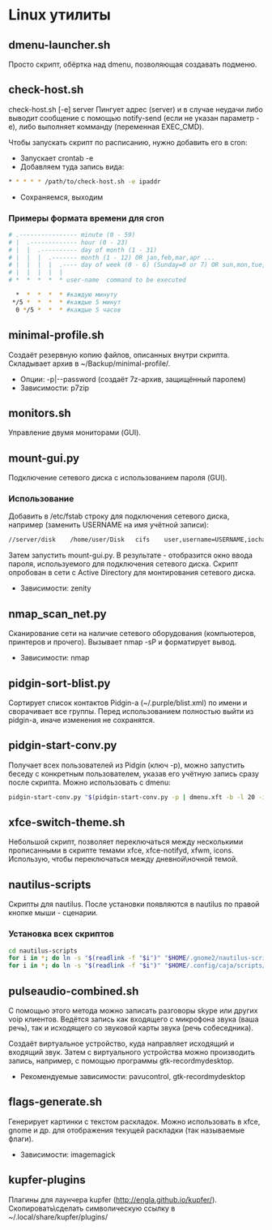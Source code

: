 # Linux утилиты

## dmenu-launcher.sh
Просто скрипт, обёртка над dmenu, позволяющая создавать подменю.

## check-host.sh
check-host.sh [-e] server
Пингует адрес (server) и в случае неудачи либо выводит сообщение с помощью notify-send (если не указан параметр -e), либо выполняет комманду (переменная EXEC_CMD).

Чтобы запускать скрипт по расписанию, нужно добавить его в cron:
* Запускает crontab -e
* Добавляем туда запись вида:
```bash
* * * * * /path/to/check-host.sh -e ipaddr
```
* Сохраняемся, выходим

### Примеры формата времени для cron
```bash
# .---------------- minute (0 - 59)
# |  .------------- hour (0 - 23)
# |  |  .---------- day of month (1 - 31)
# |  |  |  .------- month (1 - 12) OR jan,feb,mar,apr ...
# |  |  |  |  .---- day of week (0 - 6) (Sunday=0 or 7) OR sun,mon,tue,wed,thu,fri,sat
# |  |  |  |  |
# *  *  *  *  * user-name  command to be executed

  *  *  *  *  * #каждую минуту
 */5 *  *  *  * #каждые 5 минут
  0 */5 *  *  * #каждые 5 часов
```

## minimal-profile.sh
Создаёт резервную копию файлов, описанных внутри скрипта. Складывает архив в ~/Backup/minimal-profile/.
* Опции: -p|--password (создаёт 7z-архив, защищённый паролем)
* Зависимости: p7zip

## monitors.sh
Управление двумя мониторами (GUI).

## mount-gui.py
Подключение сетевого диска с использованием пароля (GUI).

### Использование
Добавить в /etc/fstab строку для подключения сетевого диска, например (заменить USERNAME на имя учётной записи):
```bash
//server/disk    /home/user/Disk   cifs    user,username=USERNAME,iocharset=utf8,noauto 0 0
```
Затем запустить mount-gui.py. В результате - отобразится окно ввода пароля, используемого для подключения сетевого диска. Скрипт опробован в сети с Active Directory для монтирования сетевого диска.
* Зависимости: zenity

## nmap_scan_net.py
Сканирование сети на наличие сетевого оборудования (компьютеров, принтеров и прочего). Вызывает nmap -sP и форматирует вывод.
* Зависимости: nmap

## pidgin-sort-blist.py
Сортирует список контактов Pidgin-а (~/.purple/blist.xml) по имени и сворачивает все группы. Перед использованием полностью выйти из pidgin-а, иначе изменения не сохранятся.

## pidgin-start-conv.py
Получает всех пользователей из Pidgin (ключ -p), можно запустить беседу с конкретным пользователем, указав его учётную запись сразу после скрипта. Можно использовать с dmenu:
```bash
pidgin-start-conv.py "$(pidgin-start-conv.py -p | dmenu.xft -b -l 20 -i -fn 'UbuntuMono-12')"
```

## xfce-switch-theme.sh
Небольшой скрипт, позволяет переключаться между несколькими прописанными в скрипте темами xfce, xfce-notifyd, xfwm, icons. Использую, чтобы переключаться между дневной\ночной темой.

## nautilus-scripts
Скрипты для nautilus. После установки появляются в nautilus по правой кнопке мыши - сценарии.

### Установка всех скриптов
```bash
cd nautilus-scripts
for i in *; do ln -s "$(readlink -f "$i")" "$HOME/.gnome2/nautilus-scripts/"; done # Ubuntu 12.04
for i in *; do ln -s "$(readlink -f "$i")" "$HOME/.config/caja/scripts/"; done # Linux Mate 13
```

## pulseaudio-combined.sh
С помощью этого метода можно записать разговоры skype или других voip клиентов. Ведётся запись как входящего с микрофона звука (ваша речь), так и исходящего со звуковой карты звука (речь собеседника).

Создаёт виртуальное устройство, куда направляет исходящий и входящий звук. Затем с виртуального устройства можно производить запись, например, с помощью программы gtk-recordmydesktop.

* Рекомендуемые зависимости: pavucontrol, gtk-recordmydesktop

## flags-generate.sh
Генерирует картинки с текстом раскладок. Можно использовать в xfce, gnome и др. для отображения текущей раскладки (так называемые флаги).

* Зависимости: imagemagick

## kupfer-plugins
Плагины для лаунчера kupfer (http://engla.github.io/kupfer/). Скопировать\сделать символическую ссылку в ~/.local/share/kupfer/plugins/
